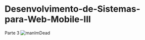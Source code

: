 # Desenvolvimento-de-Sistemas-para-Web-Mobile-III
Parte 3
![manImDead](https://preview.redd.it/lryg3vvit1c51.png?width=1080&crop=smart&auto=webp&s=8cb1bbd1e3f848e203f1d9dc35fe17b75b4b5bff)
